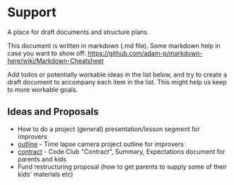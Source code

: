 # Support
A place for draft documents and structure plans.

This document is written in markdown (.md file).
Some markdown help in case you want to show off: https://github.com/adam-p/markdown-here/wiki/Markdown-Cheatsheet

Add todos or potentially workable ideas in the list below, and try to create a draft document to accompany each item in the list. This might help us keep to more workable goals.

## Ideas and Proposals
- How to do a project (general) presentation/lesson segment for improvers
- [outline](https://github.com/ExeterCodeClub/Support/blob/master/timelapse.md) - Time lapse camera project outline for improvers
- [contract](https://github.com/ExeterCodeClub/Support/blob/master/codeclubcontract.md) - Code Club "Contract", Summary, Expectations document for parents and kids
- Fund restructuring proposal (how to get parents to supply some of their kids' materials etc)
